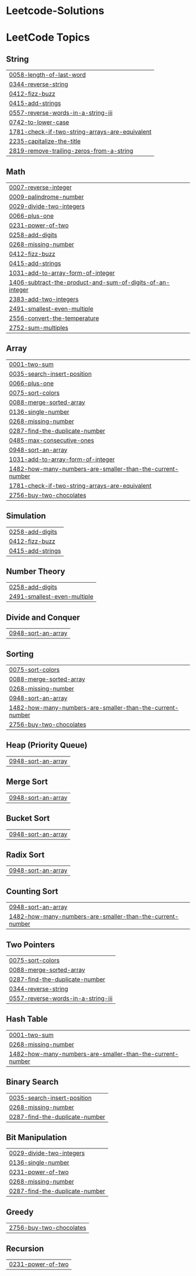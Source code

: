 # Leetcode-Solutions
<!---LeetCode Topics Start-->
# LeetCode Topics
## String
|  |
| ------- |
| [0058-length-of-last-word](https://github.com/dennisbenadict/Leetcode-Solutions/tree/master/0058-length-of-last-word) |
| [0344-reverse-string](https://github.com/dennisbenadict/Leetcode-Solutions/tree/master/0344-reverse-string) |
| [0412-fizz-buzz](https://github.com/dennisbenadict/Leetcode-Solutions/tree/master/0412-fizz-buzz) |
| [0415-add-strings](https://github.com/dennisbenadict/Leetcode-Solutions/tree/master/0415-add-strings) |
| [0557-reverse-words-in-a-string-iii](https://github.com/dennisbenadict/Leetcode-Solutions/tree/master/0557-reverse-words-in-a-string-iii) |
| [0742-to-lower-case](https://github.com/dennisbenadict/Leetcode-Solutions/tree/master/0742-to-lower-case) |
| [1781-check-if-two-string-arrays-are-equivalent](https://github.com/dennisbenadict/Leetcode-Solutions/tree/master/1781-check-if-two-string-arrays-are-equivalent) |
| [2235-capitalize-the-title](https://github.com/dennisbenadict/Leetcode-Solutions/tree/master/2235-capitalize-the-title) |
| [2819-remove-trailing-zeros-from-a-string](https://github.com/dennisbenadict/Leetcode-Solutions/tree/master/2819-remove-trailing-zeros-from-a-string) |
## Math
|  |
| ------- |
| [0007-reverse-integer](https://github.com/dennisbenadict/Leetcode-Solutions/tree/master/0007-reverse-integer) |
| [0009-palindrome-number](https://github.com/dennisbenadict/Leetcode-Solutions/tree/master/0009-palindrome-number) |
| [0029-divide-two-integers](https://github.com/dennisbenadict/Leetcode-Solutions/tree/master/0029-divide-two-integers) |
| [0066-plus-one](https://github.com/dennisbenadict/Leetcode-Solutions/tree/master/0066-plus-one) |
| [0231-power-of-two](https://github.com/dennisbenadict/Leetcode-Solutions/tree/master/0231-power-of-two) |
| [0258-add-digits](https://github.com/dennisbenadict/Leetcode-Solutions/tree/master/0258-add-digits) |
| [0268-missing-number](https://github.com/dennisbenadict/Leetcode-Solutions/tree/master/0268-missing-number) |
| [0412-fizz-buzz](https://github.com/dennisbenadict/Leetcode-Solutions/tree/master/0412-fizz-buzz) |
| [0415-add-strings](https://github.com/dennisbenadict/Leetcode-Solutions/tree/master/0415-add-strings) |
| [1031-add-to-array-form-of-integer](https://github.com/dennisbenadict/Leetcode-Solutions/tree/master/1031-add-to-array-form-of-integer) |
| [1406-subtract-the-product-and-sum-of-digits-of-an-integer](https://github.com/dennisbenadict/Leetcode-Solutions/tree/master/1406-subtract-the-product-and-sum-of-digits-of-an-integer) |
| [2383-add-two-integers](https://github.com/dennisbenadict/Leetcode-Solutions/tree/master/2383-add-two-integers) |
| [2491-smallest-even-multiple](https://github.com/dennisbenadict/Leetcode-Solutions/tree/master/2491-smallest-even-multiple) |
| [2556-convert-the-temperature](https://github.com/dennisbenadict/Leetcode-Solutions/tree/master/2556-convert-the-temperature) |
| [2752-sum-multiples](https://github.com/dennisbenadict/Leetcode-Solutions/tree/master/2752-sum-multiples) |
## Array
|  |
| ------- |
| [0001-two-sum](https://github.com/dennisbenadict/Leetcode-Solutions/tree/master/0001-two-sum) |
| [0035-search-insert-position](https://github.com/dennisbenadict/Leetcode-Solutions/tree/master/0035-search-insert-position) |
| [0066-plus-one](https://github.com/dennisbenadict/Leetcode-Solutions/tree/master/0066-plus-one) |
| [0075-sort-colors](https://github.com/dennisbenadict/Leetcode-Solutions/tree/master/0075-sort-colors) |
| [0088-merge-sorted-array](https://github.com/dennisbenadict/Leetcode-Solutions/tree/master/0088-merge-sorted-array) |
| [0136-single-number](https://github.com/dennisbenadict/Leetcode-Solutions/tree/master/0136-single-number) |
| [0268-missing-number](https://github.com/dennisbenadict/Leetcode-Solutions/tree/master/0268-missing-number) |
| [0287-find-the-duplicate-number](https://github.com/dennisbenadict/Leetcode-Solutions/tree/master/0287-find-the-duplicate-number) |
| [0485-max-consecutive-ones](https://github.com/dennisbenadict/Leetcode-Solutions/tree/master/0485-max-consecutive-ones) |
| [0948-sort-an-array](https://github.com/dennisbenadict/Leetcode-Solutions/tree/master/0948-sort-an-array) |
| [1031-add-to-array-form-of-integer](https://github.com/dennisbenadict/Leetcode-Solutions/tree/master/1031-add-to-array-form-of-integer) |
| [1482-how-many-numbers-are-smaller-than-the-current-number](https://github.com/dennisbenadict/Leetcode-Solutions/tree/master/1482-how-many-numbers-are-smaller-than-the-current-number) |
| [1781-check-if-two-string-arrays-are-equivalent](https://github.com/dennisbenadict/Leetcode-Solutions/tree/master/1781-check-if-two-string-arrays-are-equivalent) |
| [2756-buy-two-chocolates](https://github.com/dennisbenadict/Leetcode-Solutions/tree/master/2756-buy-two-chocolates) |
## Simulation
|  |
| ------- |
| [0258-add-digits](https://github.com/dennisbenadict/Leetcode-Solutions/tree/master/0258-add-digits) |
| [0412-fizz-buzz](https://github.com/dennisbenadict/Leetcode-Solutions/tree/master/0412-fizz-buzz) |
| [0415-add-strings](https://github.com/dennisbenadict/Leetcode-Solutions/tree/master/0415-add-strings) |
## Number Theory
|  |
| ------- |
| [0258-add-digits](https://github.com/dennisbenadict/Leetcode-Solutions/tree/master/0258-add-digits) |
| [2491-smallest-even-multiple](https://github.com/dennisbenadict/Leetcode-Solutions/tree/master/2491-smallest-even-multiple) |
## Divide and Conquer
|  |
| ------- |
| [0948-sort-an-array](https://github.com/dennisbenadict/Leetcode-Solutions/tree/master/0948-sort-an-array) |
## Sorting
|  |
| ------- |
| [0075-sort-colors](https://github.com/dennisbenadict/Leetcode-Solutions/tree/master/0075-sort-colors) |
| [0088-merge-sorted-array](https://github.com/dennisbenadict/Leetcode-Solutions/tree/master/0088-merge-sorted-array) |
| [0268-missing-number](https://github.com/dennisbenadict/Leetcode-Solutions/tree/master/0268-missing-number) |
| [0948-sort-an-array](https://github.com/dennisbenadict/Leetcode-Solutions/tree/master/0948-sort-an-array) |
| [1482-how-many-numbers-are-smaller-than-the-current-number](https://github.com/dennisbenadict/Leetcode-Solutions/tree/master/1482-how-many-numbers-are-smaller-than-the-current-number) |
| [2756-buy-two-chocolates](https://github.com/dennisbenadict/Leetcode-Solutions/tree/master/2756-buy-two-chocolates) |
## Heap (Priority Queue)
|  |
| ------- |
| [0948-sort-an-array](https://github.com/dennisbenadict/Leetcode-Solutions/tree/master/0948-sort-an-array) |
## Merge Sort
|  |
| ------- |
| [0948-sort-an-array](https://github.com/dennisbenadict/Leetcode-Solutions/tree/master/0948-sort-an-array) |
## Bucket Sort
|  |
| ------- |
| [0948-sort-an-array](https://github.com/dennisbenadict/Leetcode-Solutions/tree/master/0948-sort-an-array) |
## Radix Sort
|  |
| ------- |
| [0948-sort-an-array](https://github.com/dennisbenadict/Leetcode-Solutions/tree/master/0948-sort-an-array) |
## Counting Sort
|  |
| ------- |
| [0948-sort-an-array](https://github.com/dennisbenadict/Leetcode-Solutions/tree/master/0948-sort-an-array) |
| [1482-how-many-numbers-are-smaller-than-the-current-number](https://github.com/dennisbenadict/Leetcode-Solutions/tree/master/1482-how-many-numbers-are-smaller-than-the-current-number) |
## Two Pointers
|  |
| ------- |
| [0075-sort-colors](https://github.com/dennisbenadict/Leetcode-Solutions/tree/master/0075-sort-colors) |
| [0088-merge-sorted-array](https://github.com/dennisbenadict/Leetcode-Solutions/tree/master/0088-merge-sorted-array) |
| [0287-find-the-duplicate-number](https://github.com/dennisbenadict/Leetcode-Solutions/tree/master/0287-find-the-duplicate-number) |
| [0344-reverse-string](https://github.com/dennisbenadict/Leetcode-Solutions/tree/master/0344-reverse-string) |
| [0557-reverse-words-in-a-string-iii](https://github.com/dennisbenadict/Leetcode-Solutions/tree/master/0557-reverse-words-in-a-string-iii) |
## Hash Table
|  |
| ------- |
| [0001-two-sum](https://github.com/dennisbenadict/Leetcode-Solutions/tree/master/0001-two-sum) |
| [0268-missing-number](https://github.com/dennisbenadict/Leetcode-Solutions/tree/master/0268-missing-number) |
| [1482-how-many-numbers-are-smaller-than-the-current-number](https://github.com/dennisbenadict/Leetcode-Solutions/tree/master/1482-how-many-numbers-are-smaller-than-the-current-number) |
## Binary Search
|  |
| ------- |
| [0035-search-insert-position](https://github.com/dennisbenadict/Leetcode-Solutions/tree/master/0035-search-insert-position) |
| [0268-missing-number](https://github.com/dennisbenadict/Leetcode-Solutions/tree/master/0268-missing-number) |
| [0287-find-the-duplicate-number](https://github.com/dennisbenadict/Leetcode-Solutions/tree/master/0287-find-the-duplicate-number) |
## Bit Manipulation
|  |
| ------- |
| [0029-divide-two-integers](https://github.com/dennisbenadict/Leetcode-Solutions/tree/master/0029-divide-two-integers) |
| [0136-single-number](https://github.com/dennisbenadict/Leetcode-Solutions/tree/master/0136-single-number) |
| [0231-power-of-two](https://github.com/dennisbenadict/Leetcode-Solutions/tree/master/0231-power-of-two) |
| [0268-missing-number](https://github.com/dennisbenadict/Leetcode-Solutions/tree/master/0268-missing-number) |
| [0287-find-the-duplicate-number](https://github.com/dennisbenadict/Leetcode-Solutions/tree/master/0287-find-the-duplicate-number) |
## Greedy
|  |
| ------- |
| [2756-buy-two-chocolates](https://github.com/dennisbenadict/Leetcode-Solutions/tree/master/2756-buy-two-chocolates) |
## Recursion
|  |
| ------- |
| [0231-power-of-two](https://github.com/dennisbenadict/Leetcode-Solutions/tree/master/0231-power-of-two) |
<!---LeetCode Topics End-->